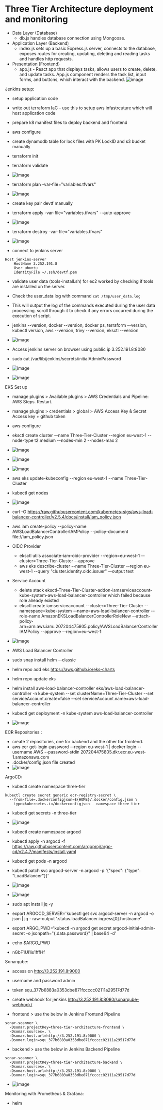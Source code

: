 
# Three Tier Architecture deployment and monitoring

- Data Layer (Database)
  - db.js handles database connection using Mongoose.
- Application Layer (Backend)
  - index.js sets up a basic Express.js server, connects to the database, exposes routes for creating, updating, deleting and reading tasks and handles http requests.
- Presentation (Frontend)
  - app.js -  React app that displays tasks, allows users to create, delete, and update tasks. App.js component renders the task list, input forms, and buttons, which interact with the backend.
![image](https://github.com/user-attachments/assets/46ca3d9d-3a3e-449d-85ea-4fc3025c912f)

Jenkins setup:

- setup application code
- write out terraform IaC - use this to setup aws infastrcuture which will host application code
- prepare k8 manifest files to deploy backend and frontend
- aws configure
- create dynamodb table for lock files with PK LockID and s3 bucket manually
- terraform init
- terraform validate
- ![image](https://github.com/user-attachments/assets/f0a8b0c5-e366-460f-ae6a-e0504057e1bb)

- terraform plan -var-file="variables.tfvars"
- ![image](https://github.com/user-attachments/assets/525059fc-b610-4e78-b004-a02effbe06e2)

- create key pair devtf manually
- terraform apply -var-file="variables.tfvars" --auto-approve
- ![image](https://github.com/user-attachments/assets/df21f5c8-72f2-4049-af6c-4e794954e353)

- terraform destroy -var-file="variables.tfvars"
- ![image](https://github.com/user-attachments/assets/71c91a1b-ba5c-415e-b789-217e335721ef)

- connect to jenkins server

```
Host jenkins-server
    HostName 3.252.191.8
    User ubuntu
    IdentityFile ~/.ssh/devtf.pem

```

- validate user data (tools-install.sh) for ec2 worked by checking if tools are installed on the server.
- Check the user_data log with command `cat /tmp/user_data.log`
- This will output the log of the commands executed during the user data processing. scroll through it to check if any errors occurred during the execution of script.
- jenkins --version, docker --version, docker ps, terraform --version, kubectl version, aws --version, trivy --version, eksctl --version
- ![image](https://github.com/user-attachments/assets/c750e374-2545-4d03-88cd-cf7557292996)

- Access jenkins server on browser using public ip 3.252.191.8:8080
- sudo cat /var/lib/jenkins/secrets/initialAdminPassword
- ![image](https://github.com/user-attachments/assets/e15c8c54-d9d9-40d2-924b-04e2a89f1196)

- ![image](https://github.com/user-attachments/assets/7cea7562-e857-488f-bd0c-6724c5a4375b)


EKS Set up

- manage plugins > Available plugins > AWS Credentials and Pipeline: AWS Steps. Restart.
- manage plugins > credentials > global > AWS Access Key & Secret Access key + github token
- aws configure
- eksctl create cluster --name Three-Tier-Cluster --region eu-west-1 --node-type t2.medium --nodes-min 2 --nodes-max 2
- ![image](https://github.com/user-attachments/assets/1576b2f4-951e-43fa-9a0d-7168f8aa089b)

- ![image](https://github.com/user-attachments/assets/1bbbede3-d9ab-404c-9d5c-329619e3972a)

- ![image](https://github.com/user-attachments/assets/9a259193-4514-4c35-90b4-e41721bc5d69)

- aws eks update-kubeconfig --region eu-west-1 --name Three-Tier-Cluster
- kubectl get nodes
- ![image](https://github.com/user-attachments/assets/65fcc76e-69f4-47a2-9daf-e676554fa62f)

- curl -O https://raw.githubusercontent.com/kubernetes-sigs/aws-load-balancer-controller/v2.5.4/docs/install/iam_policy.json
- aws iam create-policy --policy-name AWSLoadBalancerControllerIAMPolicy --policy-document file://iam_policy.json
- OIDC Provider
  - eksctl utils associate-iam-oidc-provider --region=eu-west-1 --cluster=Three-Tier-Cluster --approve
  - aws eks describe-cluster --name Three-Tier-Cluster --region eu-west-1 --query "cluster.identity.oidc.issuer" --output text
- Service Account
  - delete stack eksctl-Three-Tier-Cluster-addon-iamserviceaccount-kube-system-aws-load-balancer-controller  which failed because role already existed 
  - eksctl create iamserviceaccount --cluster=Three-Tier-Cluster --namespace=kube-system --name=aws-load-balancer-controller --role-name AmazonEKSLoadBalancerControllerRoleNew --attach-policy-arn=arn:aws:iam::207204475805:policy/AWSLoadBalancerControllerIAMPolicy --approve --region=eu-west-1
- ![image](https://github.com/user-attachments/assets/c15d741b-2910-4497-b672-1b8ce5939804)

- AWS Load Balancer Controller
- sudo snap install helm --classic
- helm repo add eks https://aws.github.io/eks-charts
- helm repo update eks
- helm install aws-load-balancer-controller eks/aws-load-balancer-controller -n kube-system --set clusterName=Three-Tier-Cluster --set serviceAccount.create=false --set serviceAccount.name=aws-load-balancer-controller
- kubectl get deployment -n kube-system aws-load-balancer-controller
- ![image](https://github.com/user-attachments/assets/71bc068f-82f2-4948-8430-379558879487)


ECR Repositories :

- create 2 repositories, one for backend and the other for frontend.
- aws ecr get-login-password --region eu-west-1 | docker login --username AWS --password-stdin 207204475805.dkr.ecr.eu-west-1.amazonaws.com
- .docker/config.json file created
- ![image](https://github.com/user-attachments/assets/b4153a3c-0045-4812-8dc0-5bcb31cacde5)


ArgoCD:

- kubectl create namespace three-tier

```
kubectl create secret generic ecr-registry-secret \
  --from-file=.dockerconfigjson=${HOME}/.docker/config.json \
  --type=kubernetes.io/dockerconfigjson --namespace three-tier
```

- kubectl get secrets -n three-tier
- ![image](https://github.com/user-attachments/assets/a99c8f28-816b-4420-9d3e-d97402b0be5e)

- kubectl create namespace argocd
- kubectl apply -n argocd -f https://raw.githubusercontent.com/argoproj/argo-cd/v2.4.7/manifests/install.yaml
- kubectl get pods -n argocd
- kubectl patch svc argocd-server -n argocd -p '{"spec": {"type": "LoadBalancer"}}'
- ![image](https://github.com/user-attachments/assets/20fe6300-675b-4dbd-80ac-ae3b3e759814)

- ![image](https://github.com/user-attachments/assets/15d36a48-8b2a-48be-b7ce-627565a88b80)

- sudo apt install jq -y
- export ARGOCD_SERVER='kubectl get svc argocd-server -n argocd -o json | jq - raw-output '.status.loadBalancer.ingress[0].hostname''
- export ARGO_PWD='kubectl -n argocd get secret argocd-initial-admin-secret -o jsonpath="{.data.password}" | base64 -d'
- echo $ARGO_PWD
- nGbF1Ul1is1fffHf


Sonarqube:

- access on http://3.252.191.8:9000
- username and password admin 
- token squ_377b6883a0353dbe871fccccc02111a29517d77d
- create webhook for jenkins  http://3.252.191.8:8080/sonarqube-webhook/

- frontend > use the below in Jenkins Frontend Pipeline
```
sonar-scanner \
  -Dsonar.projectKey=three-tier-architecture-frontend \
  -Dsonar.sources=. \
  -Dsonar.host.url=http://3.252.191.8:9000 \
  -Dsonar.login=squ_377b6883a0353dbe871fccccc02111a29517d77d
```
- backend > use the below in Jenkins Backend Pipeline
```
sonar-scanner \
  -Dsonar.projectKey=three-tier-architecture-backend \
  -Dsonar.sources=. \
  -Dsonar.host.url=http://3.252.191.8:9000 \
  -Dsonar.login=squ_377b6883a0353dbe871fccccc02111a29517d77d
```

- ![image](https://github.com/user-attachments/assets/85ba5d97-4db1-46b3-9b60-8a49429aff1e)


Monitoring with Prometheus & Grafana:

- helm
